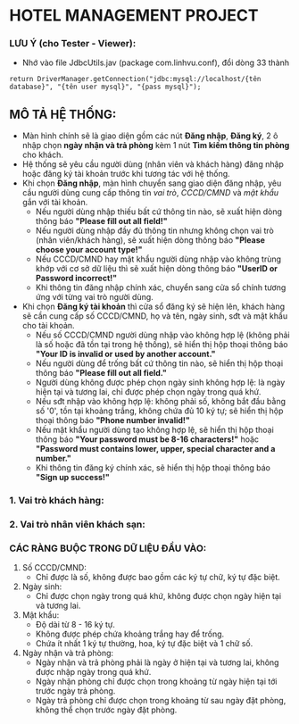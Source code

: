 
# HOTEL MANAGEMENT PROJECT


### LƯU Ý (cho Tester - Viewer):
- Nhớ vào file JdbcUtils.jav (package com.linhvu.conf), đổi dòng 33 thành 

```
return DriverManager.getConnection("jdbc:mysql://localhost/{tên database}", "{tên user mysql}", "{pass mysql}");
```

## MÔ TẢ HỆ THỐNG:
- Màn hình chính sẽ là giao diện gồm các nút **Đăng nhập**, **Đăng ký**, 2 ô nhập chọn **ngày nhận và trả phòng** kèm 1 nút **Tìm kiếm thông tin phòng** cho khách.
- Hệ thống sẽ yêu cầu người dùng (nhân viên và khách hàng) đăng nhập hoặc đăng ký tài khoản trước khi tương tác với hệ thống.
- Khi chọn **Đăng nhập**, màn hình chuyển sang giao diện đăng nhập, yêu cầu người dùng cung cấp thông tin *vai trò*, *CCCD/CMND* và *mật khẩu* gắn với tài khoản.
  - Nếu người dùng nhập thiếu bất cứ thông tin nào, sẽ xuất hiện dòng thông báo **"Please fill out all field!"**
  - Nếu người dùng nhập đầy đủ thông tin nhưng không chọn vai trò (nhân viên/khách hàng), sẽ xuất hiện dòng thông báo **"Please choose your account type!"**
  - Nếu CCCD/CMND hay mật khẩu người dùng nhập vào không trùng khớp với cơ sở dữ liệu thì sẽ xuất hiện dòng thông báo **"UserID or Password incorrect!"**
  - Khi thông tin đăng nhập chính xác, chuyển sang cửa sổ chính tương ứng với từng vai trò người dùng.
- Khi chọn **Đăng ký tài khoản** thì cửa sổ đăng ký sẽ hiện lên, khách hàng sẽ cần cung cấp số CCCD/CMND, họ và tên, ngày sinh, sđt và mật khẩu cho tài khoản.
  - Nếu số CCCD/CMND người dùng nhập vào không hợp lệ (không phải là số hoặc đã tồn tại trong hệ thống), sẽ hiển thị hộp thoại thông báo **"Your ID is invalid or used by another account."**
  - Nếu người dùng để trống bất cứ thông tin nào, sẽ hiển thị hộp thoại thông báo **"Please fill out all field."**
  - Người dùng không được phép chọn ngày sinh không hợp lệ: là ngày hiện tại và tương lai, chỉ được phép chọn ngày trong quá khứ.
  - Nếu sđt nhập vào không hợp lệ: không phải số, không bắt đầu bằng số '0', tồn tại khoảng trắng, không chứa đủ 10 ký tự; sẽ hiển thị hộp thoại thông báo **"Phone number invalid!"**
  - Nếu mật khẩu người dùng tạo không hợp lệ, sẽ hiển thị hộp thoại thông báo **"Your password must be 8-16 characters!"** hoặc **"Password must contains lower, upper, special character and a number."**
  - Khi thông tin đăng ký chính xác, sẽ hiển thị hộp thoại thông báo **"Sign up success!"**
### 1. Vai trò khách hàng:

### 2. Vai trò nhân viên khách sạn:



### CÁC RÀNG BUỘC TRONG DỮ LIỆU ĐẦU VÀO:
1. Số CCCD/CMND:
    - Chỉ được là số, không được bao gồm các ký tự chữ, ký tự đặc biệt.
2. Ngày sinh:
   - Chỉ được chọn ngày trong quá khứ, không được chọn ngày hiện tại và tương lai.
3. Mật khẩu:
   - Độ dài từ 8 - 16 ký tự.
   - Không được phép chứa khoảng trắng hay để trống.
   - Chứa ít nhất 1 ký tự thường, hoa, ký tự đặc biệt và 1 chữ số.
4. Ngày nhận và trả phòng:
   - Ngày nhận và trả phòng phải là ngày ở hiện tại và tương lai, không được nhập ngày trong quá khứ.
   - Ngày nhận phòng chỉ được chọn trong khoảng từ ngày hiện tại tới trước ngày trả phòng.
   - Ngày trả phòng chỉ được chọn trong khoảng từ sau ngày đặt phòng, không thể chọn trước ngày đặt phòng.
